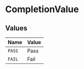 # CompletionValue


## Values

| Name   | Value  |
| ------ | ------ |
| `PASS` | Pass   |
| `FAIL` | Fail   |